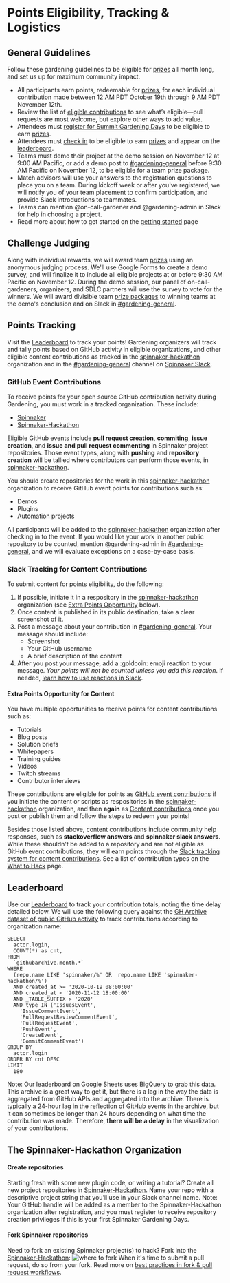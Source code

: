 # Points Eligibility, Tracking & Logistics

## General Guidelines
Follow these gardening guidelines to be eligible for [prizes](prizes.md) all month long, and set us up for maximum community impact. 
- All participants earn points, redeemable for [prizes](prizes.md), for each individual contribution made between 12 AM PDT October 19th through 9 AM PDT November 12th. 
- Review the list of [eligible contributions](project-ideas.md) to see what’s eligible&mdash;pull requests are most welcome, but explore other ways to add value.
- Attendees must [register for Summit Gardening Days](https://events.linuxfoundation.org/spinnaker-summit/register/) to be eligible to earn [prizes](prizes.md).
- Attendees must [check in](https://go.armory.io/gardener-checkin) to be eligible to earn [prizes](prizes.md) and appear on the [leaderboard](https://go.armory.io/contributors).
- Teams must demo their project at the demo session on November 12 at 9:00 AM Pacific, or add a demo post to [#gardening-general](https://spinnakerteam.slack.com/archives/CV4A90DPF) before 9:30 AM Pacific on November 12, to be eligible for a team prize package.
- Match advisors will use your answers to the registration questions to place you on a team. During kickoff week or after you've registered, we will notify you of your team placement to confirm participation, and provide Slack introductions to teammates. 
- Teams can mention @on-call-gardener and @gardening-admin in Slack for help in choosing a project.
- Read more about how to get started on the [getting started](getting-started.md) page

## Challenge Judging

Along with individual rewards, we will award team [prizes](prizes.md) using an anonymous judging process. We'll use Google Forms to create a demo survey, and will finalize it to include all eligible projects at or before 9:30 AM Pacific on November 12. During the demo session, our panel of on-call-gardeners, organizers, and SDLC partners will use the survey to vote for the winners.
We will award divisible team [prize packages](#prizes) to winning teams at the demo's conclusion and on Slack in [#gardening-general](https://spinnakerteam.slack.com/archives/CV4A90DPF).


## Points Tracking

Visit the [Leaderboard](https://go.armory.io/contributors) to track your points! Gardening organizers will track and tally points based on GitHub activity in eligible organizations, and other eligible content contributions as tracked in the [spinnaker-hackathon](https://github.com/spinnaker-hackathon) organization and in the [#gardening-general](https://spinnakerteam.slack.com/archives/CV4A90DPF) channel on [Spinnaker Slack](http://join.spinnaker.io).

### GitHub Event Contributions

To receive points for your open source GitHub contribution activity during Gardening, you must work in a tracked organization. These include:
- [Spinnaker](https://github.com/spinnaker)
- [Spinnaker-Hackathon](https://github.com/spinnaker-hackathon)

Eligible GitHub events include __pull request creation__, __commiting__, __issue creation__, and __issue and pull request commenting__ in Spinnaker project repositories.
Those event types, along with __pushing__ and __repository creation__ will be tallied where contributors can perform those events, in [spinnaker-hackathon](https://github.com/spinnaker-hackathon).

You should create repositories for the work in this [spinnaker-hackathon](https://github.com/spinnaker-hackathon) organization to receive GitHub event points for contributions such as:
- Demos
- Plugins
- Automation projects

All participants will be added to the [spinnaker-hackathon](https://github.com/spinnaker-hackathon) organization after checking in to the event. If you would like your work in another public repository
to be counted, mention @gardening-admin in [#gardening-general](https://spinnakerteam.slack.com/archives/CV4A90DPF), and we will evaluate exceptions on a case-by-case basis.

### Slack Tracking for Content Contributions 

To submit content for points eligibility, do the following:
1. If possible, initiate it in a respository in the [spinnaker-hackathon](https://github.com/spinnaker-hackathon) organization (see [Extra Points Opportunity](#extra-points-opportunity-for-content) below). 
2. Once content is published in its public destination, take a clear screenshot of it.
3. Post a message about your contribution in [#gardening-general](https://spinnakerteam.slack.com/archives/CV4A90DPF). Your message should include:
    - Screenshot
    - Your GitHub username
    - A brief description of the content  
4. After you post your message, add a :goldcoin: emoji reaction to your message. _Your points will not be counted unless you add this reaction_. If needed, [learn how to use reactions in Slack](https://slack.com/help/articles/206870317-Use-emoji-reactions). 

#### Extra Points Opportunity for Content

You have multiple opportunities to receive points for content contributions such as:
- Tutorials
- Blog posts
- Solution briefs
- Whitepapers
- Training guides
- Videos
- Twitch streams
- Contributor interviews

These contributions are eligible for points as [GitHub event contributions](#github-event-contributions) if you initiate the content or scripts 
as respositories in the [spinnaker-hackathon](https://github.com/spinnaker-hackathon) organization, and then __again__ as [Content contributions](#slack-tracking-for-content-contributions) once you post or publish them and follow the steps to redeem your points!

Besides those listed above, content contributions include community help responses, such as __stackoverflow answers__ and __spinnaker slack answers__. While these shouldn't be added to a repository and are not eligible as GitHub event contributions, they will earn points through the [Slack tracking system for content contributions](#slack-tracking-for-content-contributions). See a list of contribution types on the [What to Hack](https://spinnaker.io/community/gardening/what-to-hack/) page. 

## Leaderboard

Use our [Leaderboard](https://go.armory.io/contributors) to track your contribution totals, noting the time delay detailed below. We will use the following query against the [GH Archive dataset of public GitHub activity](https://www.gharchive.org/) to track contributions according to organization name:

```
SELECT
  actor.login,
  COUNT(*) as cnt,
FROM
  `githubarchive.month.*`
WHERE
  (repo.name LIKE 'spinnaker/%' OR  repo.name LIKE 'spinnaker-hackathon/%')
  AND created_at >= '2020-10-19 08:00:00'
  AND created_at < '2020-11-12 18:00:00'
  AND _TABLE_SUFFIX > '2020'
  AND type IN ('IssuesEvent',
    'IssueCommentEvent',
    'PullRequestReviewCommentEvent',
    'PullRequestEvent',
    'PushEvent',
    'CreateEvent',
    'CommitCommentEvent')
GROUP BY
  actor.login
ORDER BY cnt DESC
LIMIT
  180
```
Note: Our leaderboard on Google Sheets uses BigQuery to grab this data. This archive is a great way to get it, but there is a lag in the way the data is aggregated from GitHub APIs and aggregated into the archive. There is typically a 24-hour lag in the reflection of GitHub events in the archive, but it can sometimes be longer than 24 hours depending on what time the contribution was made. Therefore, __there will be a delay__ in the visualization of your contributions.





## The Spinnaker-Hackathon Organization

#### Create repositories
Starting fresh with some new plugin code, or writing a tutorial? Create all new project repositories in [Spinnaker-Hackathon](https://github.com/spinnaker-hackathon). Name your repo with a descriptive project string that you’ll use in your Slack channel name. Note: Your GitHub handle will be added as a member to the Spinnaker-Hackathon organization after registration, and you must register to receive repository creation privileges if this is your first Spinnaker Gardening Days.

#### Fork Spinnaker repositories
Need to fork an existing Spinnaker project(s) to hack? Fork into the [Spinnaker-Hackathon](https://github.com/spinnaker-hackathon):
![where to fork](/org-fork.png)
When it's time to submit a pull request, do so from your fork. Read more on [best practices in fork & pull request workflows](https://gist.github.com/Chaser324/ce0505fbed06b947d962).
